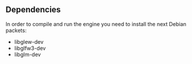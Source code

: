 ## Dependencies

In order to compile and run the engine you need to install the next Debian packets:
- libglew-dev
- libglfw3-dev
- libglm-dev
